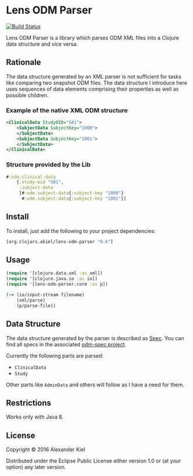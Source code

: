 # Lens ODM Parser

[![Build Status](https://travis-ci.org/alexanderkiel/lens-odm-parser.svg?branch=master)](https://travis-ci.org/alexanderkiel/lens-odm-parser)

Lens ODM Parser is a library which parses ODM XML files into a Clojure data structure and vice versa.

## Rationale

The data structure generated by an XML parser is not sufficient for tasks like comparing two snapshot ODM files. The data structure I introduce here uses sequences of data elements comprising their properties as well as possible children.

### Example of the native XML ODM structure

```xml
<ClinicalData StudyOID="S01">
    <SubjectData SubjectKey="1000">
    </SubjectData>
    <SubjectData SubjectKey="1001">
    </SubjectData>
</ClinicalData>
```

### Structure provided by the Lib

```clojure
#:odm.clinical-data
    {:study-oid "S01",
     :subject-data
     [#:odm.subject-data{:subject-key "1000"}
      #:odm.subject-data{:subject-key "1001"}]
```

## Install

To install, just add the following to your project dependencies:

```clojure
[org.clojars.akiel/lens-odm-parser "0.6"]
```

## Usage

```clojure
(require '[clojure.data.xml :as xml])
(require '[clojure.java.io :as io])
(require '[lens-odm-parser.core :as p])

(-> (io/input-stream filename)
    (xml/parse)
    (p/parse-file))
```

## Data Structure

The data structure generated by the parser is described as [Spec][1]. You can find all specs in the associated [odm-spec project][2].

Currently the following parts are parsed:
* `ClinicalData`
* `Study`

Other parts like `AdminData` and others will follow as I have a need
for them.

## Restrictions

Works only with Java 8.

## License

Copyright © 2016 Alexander Kiel

Distributed under the Eclipse Public License either version 1.0 or (at
your option) any later version.

[1]: <http://clojure.org/about/spec>
[2]: <https://github.com/alexanderkiel/odm-spec>
